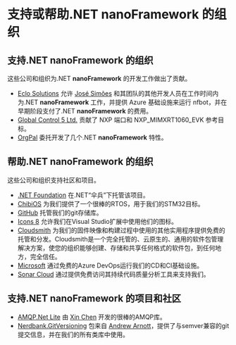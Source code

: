 # 支持或帮助.NET **nanoFramework** 的组织

## 支持.NET **nanoFramework** 的组织

这些公司和组织为.NET **nanoFramework** 的开发工作做出了贡献。

- [Eclo Solutions](http://www.eclo.solutions) 允许 [José Simões](https://github.com/josesimoes) 和其团队的其他开发人员在工作时间内为.NET **nanoFramework** 工作，并提供 Azure 基础设施来运行 nfbot，并在早期阶段支付了.NET **nanoFramework** 的费用。
- [Global Control 5 Ltd.](https://www.gc5.pl) 贡献了 NXP 端口和 NXP_MIMXRT1060_EVK 参考目标。
- [OrgPal](https://www.orgpal.com/) 委托开发了几个.NET **nanoFramework** 特性。

## 帮助.NET **nanoFramework** 的组织

这些公司和组织支持社区和项目。

- [.NET Foundation](https://dotnetfoundation.org/) 在.NET“伞兵”下托管该项目。
- [ChibiOS](http://www.chibios.org/dokuwiki/doku.php) 为我们提供了一个很棒的RTOS，用于我们的STM32目标。
- [GitHub](https://www.github.com) 托管我们的git存储库。
- [Icons 8](https://icons8.com/) 允许我们在Visual Studio扩展中使用他们的图标。
- [Cloudsmith](https://cloudsmith.com/) 为我们的固件映像和构建过程中使用的其他实用程序提供免费的托管和分发。Cloudsmith是一个完全托管的、云原生的、通用的软件包管理解决方案，使您的组织能够创建、存储和共享任何格式的软件包，到任何地方，完全信任。
- [Microsoft](https://dev.azure.com) 通过免费的Azure DevOps运行我们的CD和CI基础设施。
- [Sonar Cloud](https://sonarcloud.io/about) 通过提供免费访问其持续代码质量分析工具来支持我们。

## 支持.NET **nanoFramework** 的项目和社区

- [AMQP.Net Lite](https://github.com/Azure/amqpnetlite) 由 [Xin Chen](https://github.com/xinchen10) 开发的很棒的AMQP库。
- [Nerdbank.GitVersioning](https://github.com/AArnott/Nerdbank.GitVersioning) 包来自 [Andrew Arnott](https://github.com/AArnott)，提供了与semver兼容的git提交信息，并在我们的所有类库中使用。